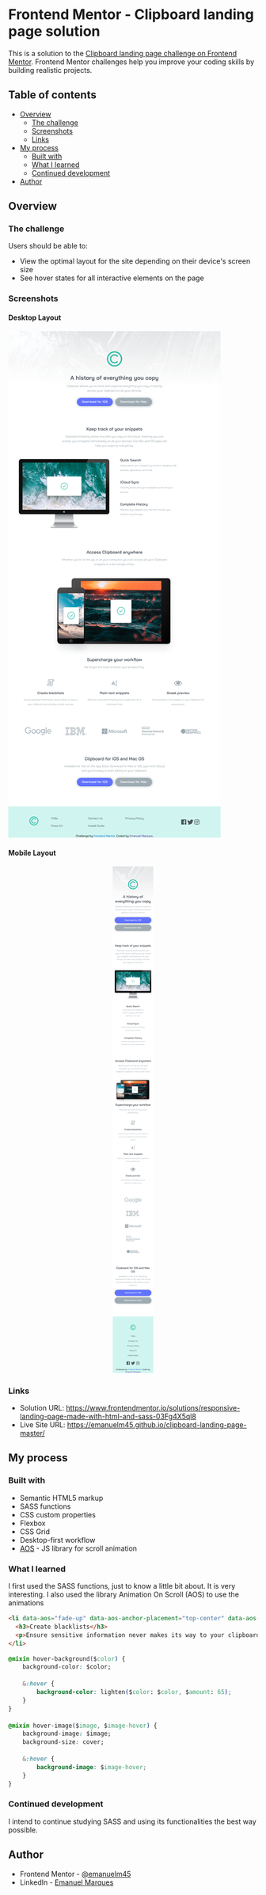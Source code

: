 # Frontend Mentor - Clipboard landing page solution

This is a solution to the [Clipboard landing page challenge on Frontend Mentor](https://www.frontendmentor.io/challenges/clipboard-landing-page-5cc9bccd6c4c91111378ecb9). Frontend Mentor challenges help you improve your coding skills by building realistic projects. 

## Table of contents

- [Overview](#overview)
  - [The challenge](#the-challenge)
  - [Screenshots](#screenshots)
  - [Links](#links)
- [My process](#my-process)
  - [Built with](#built-with)
  - [What I learned](#what-i-learned)
  - [Continued development](#continued-development)
- [Author](#author)

## Overview

### The challenge

Users should be able to:

- View the optimal layout for the site depending on their device's screen size
- See hover states for all interactive elements on the page

### Screenshots

#### Desktop Layout

![Desktop](https://github.com/emanuelm45/portfolio-images/blob/main/landing-page-clipboard/desktop.png)

#### Mobile Layout

<p align="center">
  <img src="https://github.com/emanuelm45/portfolio-images/blob/main/landing-page-clipboard/mobile.png">
</p>

### Links

- Solution URL: https://www.frontendmentor.io/solutions/responsive-landing-page-made-with-html-and-sass-03Fg4X5ql8
- Live Site URL: https://emanuelm45.github.io/clipboard-landing-page-master/
## My process

### Built with

- Semantic HTML5 markup
- SASS functions
- CSS custom properties
- Flexbox
- CSS Grid
- Desktop-first workflow
- [AOS](https://michalsnik.github.io/aos/) - JS library for scroll animation

### What I learned

I first used the SASS functions, just to know a little bit about. It is very interesting. I also used the library Animation On Scroll (AOS) to use the animations

```html
<li data-aos="fade-up" data-aos-anchor-placement="top-center" data-aos-easing="ease" data-aos-duration="1000">
  <h3>Create blacklists</h3>
  <p>Ensure sensitive information never makes its way to your clipboard by excluding certain sources.</p>
</li>
```
```css
@mixin hover-background($color) {
    background-color: $color;

    &:hover {
        background-color: lighten($color: $color, $amount: 65);
    }
}

@mixin hover-image($image, $image-hover) {
    background-image: $image;
    background-size: cover;

    &:hover {
        background-image: $image-hover;
    }
}
```

### Continued development

I intend to continue studying SASS and using its functionalities the best way possible.

## Author

- Frontend Mentor - [@emanuelm45](https://www.frontendmentor.io/profile/emanuelm45)
- LinkedIn - [Emanuel Marques](https://www.linkedin.com/in/emanuel-marques-541617215/)
